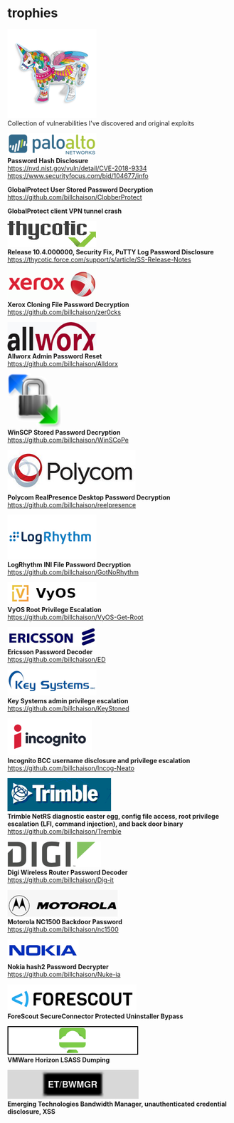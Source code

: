 # trophies
![alt text](img/mu.png)<br />
Collection of vulnerabilities I've discovered and original exploits

![alt text](img/pan.png)<br />
**Password Hash Disclosure**<br />
https://nvd.nist.gov/vuln/detail/CVE-2018-9334<br />
https://www.securityfocus.com/bid/104677/info<br />

**GlobalProtect User Stored Password Decryption**<br />
https://github.com/billchaison/ClobberProtect

**GlobalProtect client VPN tunnel crash**<br />

![alt text](img/thy.png)<br />
**Release 10.4.000000, Security Fix, PuTTY Log Password Disclosure**<br />
https://thycotic.force.com/support/s/article/SS-Release-Notes

![alt text](img/xrx.png)<br />
**Xerox Cloning File Password Decryption**<br />
https://github.com/billchaison/zer0cks

![alt text](img/awx.png)<br />
**Allworx Admin Password Reset**<br />
https://github.com/billchaison/Alldorx

![alt text](img/wscp.png)<br />
**WinSCP Stored Password Decryption**<br />
https://github.com/billchaison/WinSCoPe

![alt text](img/pc.png)<br />
**Polycom RealPresence Desktop Password Decryption**<br />
https://github.com/billchaison/reelpresence

![alt text](img/lr.jpg)<br />
**LogRhythm INI File Password Decryption**<br />
https://github.com/billchaison/GotNoRhythm

![alt text](img/vyos.png)<br />
**VyOS Root Privilege Escalation**<br />
https://github.com/billchaison/VyOS-Get-Root

![alt text](img/er.png)<br />
**Ericsson Password Decoder**<br />
https://github.com/billchaison/ED

![alt text](img/ks.png)<br />
**Key Systems admin privilege escalation**<br />
https://github.com/billchaison/KeyStoned

![alt text](img/incog.png)<br />
**Incognito BCC username disclosure and privilege escalation**<br />
https://github.com/billchaison/Incog-Neato

![alt text](img/tlogo.png)<br />
**Trimble NetRS diagnostic easter egg, config file access, root privilege escalation (LFI, command injection), and back door binary**<br />
https://github.com/billchaison/Tremble

![alt text](img/digi00.png)<br />
**Digi Wireless Router Password Decoder**<br />
https://github.com/billchaison/Dig-it

![alt text](img/mot.png)<br />
**Motorola NC1500 Backdoor Password**<br />
https://github.com/billchaison/nc1500

![alt text](img/n00.png)<br />
**Nokia hash2 Password Decrypter**<br />
https://github.com/billchaison/Nuke-ia

![alt text](img/fs00.png)<br />
**ForeScout SecureConnector Protected Uninstaller Bypass**<br />

![alt text](img/vmwh.png)<br />
**VMWare Horizon LSASS Dumping**<br />

![alt text](img/etbwmgr.png)<br />
**Emerging Technologies Bandwidth Manager, unauthenticated credential disclosure, XSS**<br />
